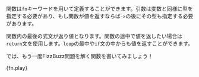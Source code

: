 <!-- Functions are declared using the `fn` keyword. Its arguments are type
annotated, just like variables, and, if the function returns a value, the
return type must be specified after an arrow `->`. -->
関数は`fn`キーワードを用いて定義することができます。引数は変数と同様に型を指定する必要があり、もし関数が値を返すならば`->`の後にその型も指定する必要があります。

<!-- The final expression in the function will be used as return value.
Alternatively, the `return` statement can be used to return a value earlier
from within the function, even from inside loops or `if`s. -->
関数内の最後の式文が返り値となります。関数の途中で値を返したい場合は`return`文を使用します。`loop`の最中や`if`文の中からも値を返すことができます。

<!-- Let's rewrite FizzBuzz using functions! -->
では、もう一度FizzBuzz問題を解く関数を書いてみましょう！

{fn.play}

